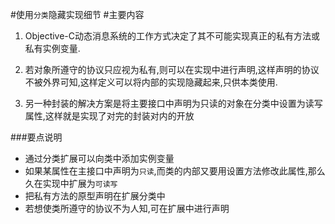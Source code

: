 #使用`分类`隐藏实现细节
#主要内容
1. Objective-C动态消息系统的工作方式决定了其不可能实现真正的私有方法或私有实例变量.

2. 若对象所遵守的协议只应视为私有,则可以在实现中进行声明,这样声明的协议不被外界可知,这样定义可以将内部的实现隐藏起来,只供本类使用.

3. 另一种封装的解决方案是将主要接口中声明为只读的对象在分类中设置为读写属性,这样就是实现了对完的封装对内的开放


###要点说明
* 通过分类扩展可以向类中添加实例变量
* 如果某属性在主接口中声明为`只读`,而类的内部又要用设置方法修改此属性,那么久在实现中扩展为`可读写`
* 把私有方法的原型声明在扩展分类中
* 若想使类所遵守的协议不为人知,可在扩展中进行声明